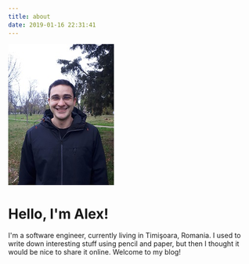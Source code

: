 ```yaml
---
title: about
date: 2019-01-16 22:31:41
---
```


![My picture](media/alex.jpg)

# Hello, I'm Alex! #

I'm a software engineer, currently living in Timişoara, Romania.
I used to write down interesting stuff using pencil and paper, but then I thought it would be nice to share it online.
Welcome to my blog!